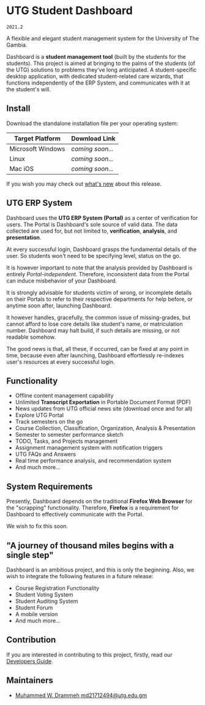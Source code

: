 # UTG Student Dashboard

`2021.2`

A flexible and elegant student management system for the University of The Gambia.

Dashboard is a **student management tool** (built by the students for the students).
This project is aimed at bringing to the palms of the students (of the UTG)
solutions to problems they’ve long anticipated. A student-specific desktop application,
with dedicated student-related care wizards, that functions independently of the ERP System,
and communicates with it at the student's will.

## Install
Download the standalone installation file per your operating system:

| Target Platform | Download Link |
| ----- | ----- |
| Microsoft Windows | _coming soon..._ |
| Linux | _coming soon..._ |
| Mac iOS | _coming soon..._ |

If you wish you may check out [what's new](ChangeLog.md) about this release.

## UTG ERP System
Dashboard uses the **UTG ERP System (Portal)** as a center of verification for users.
The Portal is Dashboard's sole source of valid data. The data collected are used for,
but not limited to, **verification**, **analysis**, and **presentation**.

At every successful login, Dashboard grasps the fundamental details of the user.
So students won't need to be specifying level, status on the go.
 
It is however important to note that the analysis provided by Dashboard
is entirely _Portal-independent_. Therefore, inconsistent data from the Portal
can induce misbehavior of your Dashboard.

It is strongly advisable for students victim of wrong, or incomplete details
on their Portals to refer to their respective departments for help before,
or anytime soon after, launching Dashboard.

It however handles, gracefully, the common issue of missing-grades,
but cannot afford to lose core details like student's name,
or matriculation number. Dashboard may halt build, if such details
are missing, or not readable somehow.

The good news is that, all these, if occurred, can be fixed at any point in time,
because even after launching, Dashboard effortlessly re-indexes user's resources
at every successful login.

## Functionality
- Offline content management capability
- Unlimited **Transcript Exportation** in Portable Document Format (PDF)
- News updates from UTG official news site (download once and for all)
- Explore UTG Portal
- Track semesters on the go
- Course Collection, Classification, Organization, Analysis & Presentation
- Semester to semester performance sketch
- TODO, Tasks, and Projects management
- Assignment management system with notification triggers
- UTG FAQs and Answers
- Real time performance analysis, and recommendation system
- And much more...

## System Requirements
Presently, Dashboard depends on the traditional **Firefox Web Browser**
for the "scrapping" functionality.
Therefore, **Firefox** is a requirement for Dashboard to effectively
communicate with the Portal.

We wish to fix this soon.

## "A journey of thousand miles begins with a single step"
Dashboard is an ambitious project, and this is only the beginning.
Also, we wish to integrate the following features in a future release:

- Course Registration Functionality
- Student Voting System
- Student Auditing System
- Student Forum
- A mobile version
- And much more...

## Contribution
If you are interested in contributing to this project, firstly,
read our [Developers Guide](Contributing.md).

## Maintainers
- [Muhammed W. Drammeh <md21712494@utg.edu.gm>](https://github.com/w-drammeh)
